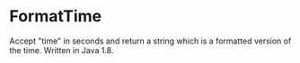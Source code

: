 # FormatTime
Accept "time" in seconds and return a string which is a formatted version of the time. Written in Java 1.8.
